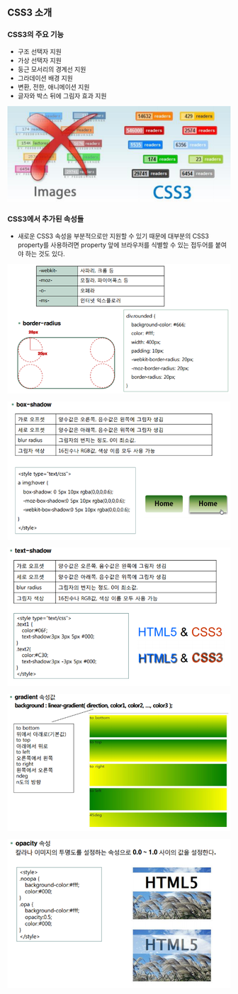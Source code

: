 ## CSS3 소개

### CSS3의 주요 기능

* 구조 선택자 지원
*  가상 선택자 지원
* 둥근 모서리의 경계선 지원
* 그라데이션 배경 지원
* 변환, 전한, 애니메이션 지원
* 글자와 박스 뒤에 그림자 효과 지원

![image-20210717122443245](md-images/image-20210717122443245.png)



### CSS3에서 추가된 속성들

* 새로운 CSS3 속성을 부분적으로만 지원할 수 있기 때문에 대부분의 CSS3 property를 사용하려면 property 앞에 브라우저를 식별할 수 있는 접두어를 붙여야 하는 것도 있다.

![image-20210717133733956](md-images/image-20210717133733956.png)

![image-20210717133756498](md-images/image-20210717133756498.png)

![image-20210717133808904](md-images/image-20210717133808904.png)

![image-20210717133847376](md-images/image-20210717133847376.png)

![image-20210717133905673](md-images/image-20210717133905673.png)

